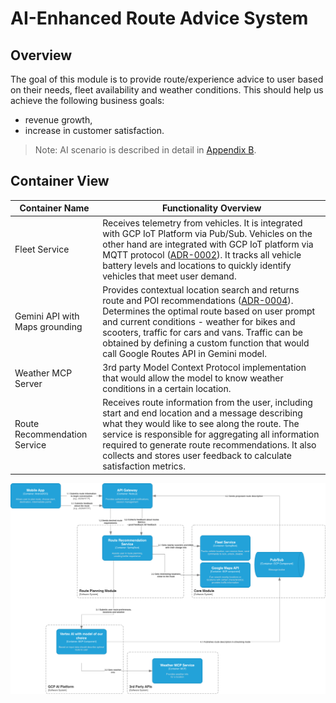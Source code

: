 
# AI-Enhanced Route Advice System

## Overview
The goal of this module is to provide route/experience advice to user based on their needs, fleet availability and weather conditions.
This should help us achieve the following business goals:
* revenue growth,
* increase in customer satisfaction.

> Note: AI scenario is described in detail in [Appendix B](/requirements/Appendix%20B%3A%20AI%20scenarios%20explained.md).


## Container View

| Container Name                 | Functionality Overview                                                                                                                                                                                                                                                                                                                                                                                                              |
|--------------------------------|-------------------------------------------------------------------------------------------------------------------------------------------------------------------------------------------------------------------------------------------------------------------------------------------------------------------------------------------------------------------------------------------------------------------------------------|
| Fleet Service                  | Receives telemetry from vehicles. It is integrated with GCP IoT Platform via Pub/Sub. Vehicles on the other hand are integrated with GCP IoT platform via MQTT protocol ([ADR-0002](../../../adrs/ADR-0002%20-%20Vehicle%20telemetry%20&%20integration%20stack.md)). It tracks all vehicle battery levels and locations to quickly identify vehicles that meet user demand.                                                         |
| Gemini API with Maps grounding | Provides contextual location search and returns route and POI recommendations ([ADR-0004](../../../adrs/ADR-0004%20-%20Use%20of%20Gemini%20for%20Maps%20&%20Search%20Scenarios.md)). Determines the optimal route based on user prompt and current conditions - weather for bikes and scooters, traffic for cars and vans. Traffic can be obtained by defining a custom function that would call Google Routes API in Gemini model. |
| Weather MCP Server             | 3rd party Model Context Protocol implementation that would allow the model to know weather conditions in a certain location.                                                                                                                                                                                                                                                                                                        |
| Route Recommendation Service   | Receives route information from the user, including start and end location and a message describing what they would like to see along the route. The service is responsible for aggregating all information required to generate route recommendations. It also collects and stores user feedback to calculate satisfaction metrics.                                                                                                |

![Diagram](Scooter_Bike%20Route%20Recommendation.drawio.png)
